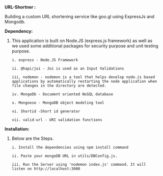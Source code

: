 **URL-Shortner :**

Building a custom URL shortening service like goo.gl using ExpressJs and Mongodb.

**Dependency:** 

1. This application is built on Node.JS (express.js framework) as well as we used some additional packages for security purpose and unit testing purpose.

   `i. express - Node.JS Framework`
   
   `ii. @hapi/joi - Joi is used as an Input Validations` 
   
   `iii. nodemon - nodemon is a tool that helps develop node.js based applications by automatically restarting the node application when file changes in the directory are detected.`
   
   `iv. MongoDb - Document oriented NoSQL database`
   
   `v. Mongoose - MongoDB object modeling tool`
   
   `vi. Shortid -Short id generator`
   
   `vii. valid-url - URI validation functions`
    
**Installation:** 

1. Below are the Steps.

   `i. Install the dependencies using npm install command`
   
   `ii. Paste your mongoDB URL in utils/DBConfig.js.`
   
   `iii. Run the Server using 'nodemon index.js' command. It will listen on http://localhost:3000`
    

